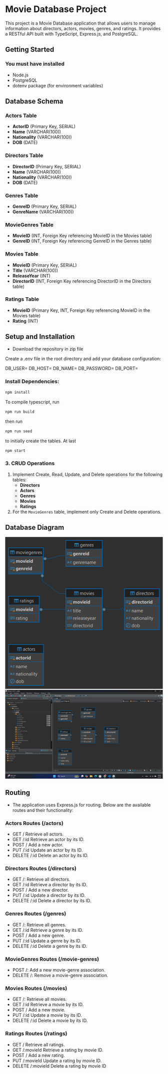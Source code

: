 # Movie Database Project

This project is a Movie Database application that allows users to manage information about directors, actors, movies, genres, and ratings. It provides a RESTful API built with TypeScript, Express.js, and PostgreSQL.

## Getting Started

### You must have installed

- Node.js
- PostgreSQL
- dotenv package (for environment variables)

## Database Schema

### Actors Table

- **ActorID** (Primary Key, SERIAL)
- **Name** (VARCHAR(100))
- **Nationality** (VARCHAR(100))
- **DOB** (DATE)

### Directors Table

- **DirectorID** (Primary Key, SERIAL)
- **Name** (VARCHAR(100))
- **Nationality** (VARCHAR(100))
- **DOB** (DATE)

### Genres Table

- **GenreID** (Primary Key, SERIAL)
- **GenreName** (VARCHAR(100))

### MovieGenres Table

- **MovieID** (INT, Foreign Key referencing MovieID in the Movies table)
- **GenreID** (INT, Foreign Key referencing GenreID in the Genres table)

### Movies Table

- **MovieID** (Primary Key, SERIAL)
- **Title** (VARCHAR(100))
- **ReleaseYear** (INT)
- **DirectorID** (INT, Foreign Key referencing DirectorID in the Directors table)

### Ratings Table

- **MovieID** (Primary Key, INT, Foreign Key referencing MovieID in the Movies table)
- **Rating** (INT)

## Setup and Installation

- Download the repository in zip file

Create a .env file in the root directory and add your database configuration:

DB_USER=<your-db-user>
DB_HOST=<your-db-host>
DB_NAME=<your-db-name>
DB_PASSWORD=<your-db-password>
DB_PORT=<your-db-port>

### Install Dependencies:

```bash
npm install
```

To compile typescript, run

```bash
npm run build
```

then run

```bash
npm run seed
```

to initially create the tables. At last

```bash
npm start
```

### 3. CRUD Operations

1. Implement Create, Read, Update, and Delete operations for the following tables:
   - **Directors**
   - **Actors**
   - **Genres**
   - **Movies**
   - **Ratings**
2. For the `MovieGenres` table, implement only Create and Delete operations.

## Database Diagram

![Database Diagram](./postgres%20-%20public.png)
![Database Diagram](./screenshot%20postgres%20diagram.jpg)

## Routing

- The application uses Express.js for routing. Below are the available routes and their functionality:

### Actors Routes (/actors)

- GET / Retrieve all actors.
- GET /:id Retrieve an actor by its ID.
- POST / Add a new actor.
- PUT /:id Update an actor by its ID.
- DELETE /:id Delete an actor by its ID.

### Directors Routes (/directors)

- GET /: Retrieve all directors.
- GET /:id Retrieve a director by its ID.
- POST / Add a new director.
- PUT /:id Update a director by its ID.
- DELETE /:id Delete a director by its ID.

### Genres Routes (/genres)

- GET /: Retrieve all genres.
- GET /:id Retrieve a genre by its ID.
- POST / Add a new genre.
- PUT /:id Update a genre by its ID.
- DELETE /:id Delete a genre by its ID.

### MovieGenres Routes (/movie-genres)

- POST /: Add a new movie-genre association.
- DELETE /: Remove a movie-genre association.

### Movies Routes (/movies)

- GET /: Retrieve all movies.
- GET /:id Retrieve a movie by its ID.
- POST / Add a new movie.
- PUT /:id Update a movie by its ID.
- DELETE /:id Delete a movie by its ID.

### Ratings Routes (/ratings)

- GET / Retrieve all ratings.
- GET /:movieId Retrieve a rating by movie ID.
- POST / Add a new rating.
- PUT /:movieId Update a rating by movie ID.
- DELETE /:movieId Delete a rating by movie ID
